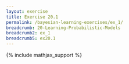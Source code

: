 ```yaml
---
layout: exercise
title: Exercise 20.1
permalink: /bayesian-learning-exercises/ex_1/
breadcrumb: 20-Learning-Probabilistic-Models
breadcrumb2: ex_1
breadcrumb5: ex20.1
---
```


{% include mathjax_support %}

